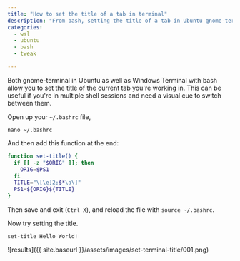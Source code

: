 ```yaml
---
title: "How to set the title of a tab in terminal"
description: "From bash, setting the title of a tab in Ubuntu gnome-terminal or in Windows Terminal"
categories: 
  - wsl
  - ubuntu
  - bash
  - tweak

---
```


Both gnome-terminal in Ubuntu as well as Windows Terminal with bash allow you to set the title of the current tab you're working in.  This can be useful if you're in multiple shell sessions and need a visual cue to switch between them.  

Open up your `~/.bashrc` file, 

```
nano ~/.bashrc
```

And then add this function at the end:


```bash
function set-title() {
  if [[ -z "$ORIG" ]]; then
    ORIG=$PS1
  fi
  TITLE="\[\e]2;$*\a\]"
  PS1=${ORIG}${TITLE}
}
```

Then save and exit (`Ctrl X`), and reload the file with `source ~/.bashrc`. 

Now try setting the title. 

```
set-title Hello World!
```

![results]({{ site.baseurl }}/assets/images/set-terminal-title/001.png)